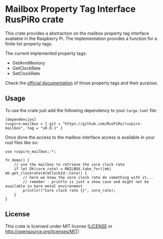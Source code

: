 # Mailbox Property Tag Interface RusPiRo crate

This crate provides a abstraction on the mailbox property tag interface available in the Raspberry Pi. The implementation provides a function for a finite list property tags.

The current implemented property tags:
- GetArmMemory
- GetClockRate
- SetClockRate

Check the [official documentation](https://github.com/raspberrypi/firmware/wiki/Mailbox-property-interface) of those property tags and their purpose.
## Usage
To use the crate just add the following dependency to your ``Cargo.toml`` file:
```
[dependencies]
ruspiro-mailbox = { git = "https://github.com/RusPiRo/ruspiro-mailbox", tag = "v0.0.1" }
```

Once done the access to the mailbox interface access is available in your rust files like so:
```
use ruspiro_mailbox::*;

fn demo() {
    // use the mailbox to retrieve the core clock rate
    if let Ok(core_rate) = MAILBOX.take_for(|mb| mb.get_clockrate(ArmClockId::Core)) {
        // here we know the core clock rate do something with it...
        // remeber - println is just a show case and might not be available in bare metal environment
        println!("Core clock rate {}", core_rate);
    }
}
```

## License
This crate is licensed under MIT license ([LICENSE](LICENSE) or http://opensource.org/licenses/MIT)